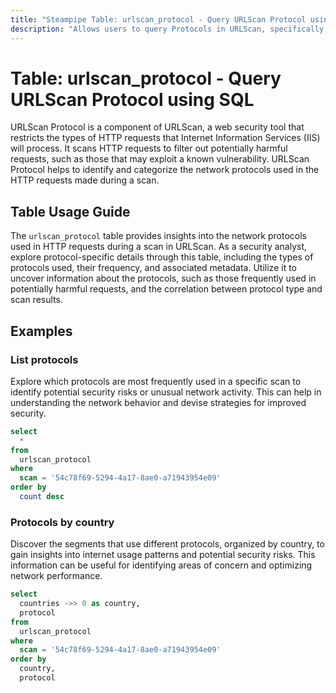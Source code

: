 ```yaml
---
title: "Steampipe Table: urlscan_protocol - Query URLScan Protocol using SQL"
description: "Allows users to query Protocols in URLScan, specifically the network protocols used in the HTTP requests made during a scan, providing insights into the security and performance of the network."
---
```


# Table: urlscan_protocol - Query URLScan Protocol using SQL

URLScan Protocol is a component of URLScan, a web security tool that restricts the types of HTTP requests that Internet Information Services (IIS) will process. It scans HTTP requests to filter out potentially harmful requests, such as those that may exploit a known vulnerability. URLScan Protocol helps to identify and categorize the network protocols used in the HTTP requests made during a scan.

## Table Usage Guide

The `urlscan_protocol` table provides insights into the network protocols used in HTTP requests during a scan in URLScan. As a security analyst, explore protocol-specific details through this table, including the types of protocols used, their frequency, and associated metadata. Utilize it to uncover information about the protocols, such as those frequently used in potentially harmful requests, and the correlation between protocol type and scan results.

## Examples

### List protocols
Explore which protocols are most frequently used in a specific scan to identify potential security risks or unusual network activity. This can help in understanding the network behavior and devise strategies for improved security.

```sql
select
  *
from
  urlscan_protocol
where
  scan = '54c78f69-5294-4a17-8ae0-a71943954e09'
order by
  count desc
```

### Protocols by country
Discover the segments that use different protocols, organized by country, to gain insights into internet usage patterns and potential security risks. This information can be useful for identifying areas of concern and optimizing network performance.

```sql
select
  countries ->> 0 as country,
  protocol
from
  urlscan_protocol
where
  scan = '54c78f69-5294-4a17-8ae0-a71943954e09'
order by
  country,
  protocol
```